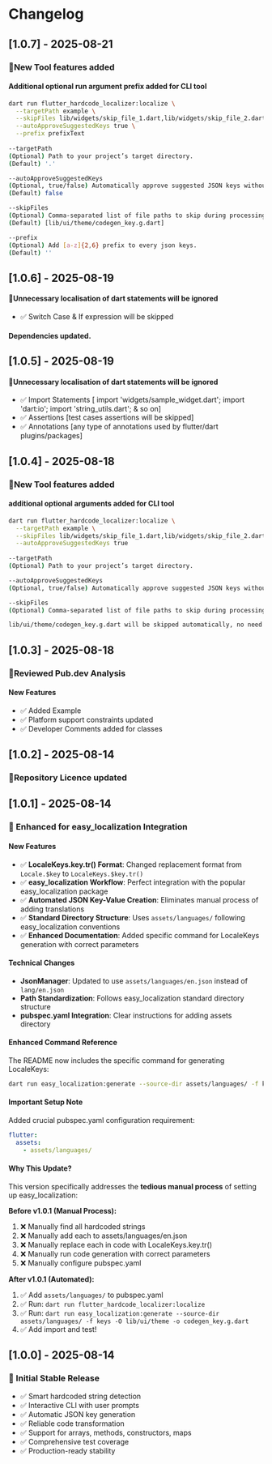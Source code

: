 # Changelog

## [1.0.7] - 2025-08-21
### 🎉New Tool features added
#### Additional optional run argument **prefix** added for CLI tool
```bash
dart run flutter_hardcode_localizer:localize \
  --targetPath example \
  --skipFiles lib/widgets/skip_file_1.dart,lib/widgets/skip_file_2.dart  \
  --autoApproveSuggestedKeys true \
  --prefix prefixText
  
--targetPath
(Optional) Path to your project’s target directory.
(Default) '.'

--autoApproveSuggestedKeys
(Optional, true/false) Automatically approve suggested JSON keys without developer consent.
(Default) false

--skipFiles
(Optional) Comma-separated list of file paths to skip during processing.
(Default) [lib/ui/theme/codegen_key.g.dart]

--prefix
(Optional) Add [a-z]{2,6} prefix to every json keys.
(Default) ''

```

## [1.0.6] - 2025-08-19
#### 🐞Unnecessary localisation of dart statements will be ignored
- ✅ Switch Case & If expression will be skipped

#### Dependencies updated.

## [1.0.5] - 2025-08-19
#### 🐞Unnecessary localisation of dart statements will be ignored
- ✅ Import Statements [ import 'widgets/sample_widget.dart';  import 'dart:io'; import 'string_utils.dart'; & so on]
- ✅ Assertions [test cases assertions will be skipped]
- ✅ Annotations [any type of annotations used by flutter/dart plugins/packages]

## [1.0.4] - 2025-08-18

### 🎉New Tool features added 
#### additional optional arguments added for CLI tool
```bash
dart run flutter_hardcode_localizer:localize \
  --targetPath example \
  --skipFiles lib/widgets/skip_file_1.dart,lib/widgets/skip_file_2.dart  \
  --autoApproveSuggestedKeys true
  
--targetPath
(Optional) Path to your project’s target directory.

--autoApproveSuggestedKeys
(Optional, true/false) Automatically approve suggested JSON keys without developer consent.

--skipFiles
(Optional) Comma-separated list of file paths to skip during processing.

lib/ui/theme/codegen_key.g.dart will be skipped automatically, no need to manually add this in skipFiles array  
```

## [1.0.3] - 2025-08-18

### 🎉Reviewed Pub.dev Analysis
#### New Features
- ✅ Added Example
- ✅ Platform support constraints updated
- ✅ Developer Comments added for classes

## [1.0.2] - 2025-08-14

### 🎉Repository Licence updated

## [1.0.1] - 2025-08-14

### 🚀 Enhanced for easy_localization Integration

#### New Features
- ✅ **LocaleKeys.key.tr() Format**: Changed replacement format from `Locale.$key` to `LocaleKeys.$key.tr()`
- ✅ **easy_localization Workflow**: Perfect integration with the popular easy_localization package
- ✅ **Automated JSON Key-Value Creation**: Eliminates manual process of adding translations
- ✅ **Standard Directory Structure**: Uses `assets/languages/` following easy_localization conventions
- ✅ **Enhanced Documentation**: Added specific command for LocaleKeys generation with correct parameters

#### Technical Changes
- **JsonManager**: Updated to use `assets/languages/en.json` instead of `lang/en.json`
- **Path Standardization**: Follows easy_localization standard directory structure
- **pubspec.yaml Integration**: Clear instructions for adding assets directory

#### Enhanced Command Reference
The README now includes the specific command for generating LocaleKeys:
```bash
dart run easy_localization:generate --source-dir assets/languages/ -f keys -O lib/ui/theme -o codegen_key.g.dart
```

#### Important Setup Note
Added crucial pubspec.yaml configuration requirement:
```yaml
flutter:
  assets:
    - assets/languages/
```

#### Why This Update?
This version specifically addresses the **tedious manual process** of setting up easy_localization:

**Before v1.0.1 (Manual Process):**
1. ❌ Manually find all hardcoded strings
2. ❌ Manually add each to assets/languages/en.json  
3. ❌ Manually replace each in code with LocaleKeys.key.tr()
4. ❌ Manually run code generation with correct parameters
5. ❌ Manually configure pubspec.yaml

**After v1.0.1 (Automated):**
1. ✅ Add `assets/languages/` to pubspec.yaml
2. ✅ Run: `dart run flutter_hardcode_localizer:localize`
3. ✅ Run: `dart run easy_localization:generate --source-dir assets/languages/ -f keys -O lib/ui/theme -o codegen_key.g.dart`
4. ✅ Add import and test!

## [1.0.0] - 2025-08-14

### 🎉 Initial Stable Release

- ✅ Smart hardcoded string detection
- ✅ Interactive CLI with user prompts
- ✅ Automatic JSON key generation  
- ✅ Reliable code transformation
- ✅ Support for arrays, methods, constructors, maps
- ✅ Comprehensive test coverage
- ✅ Production-ready stability